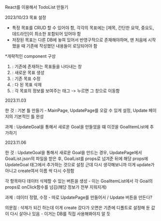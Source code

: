 React를 이용해서 TodoList 만들기

2023/10/23 목표 설정
- 특정 목표를 CRUD 할 수 있어야 함, 각각의 목표에는 [제목, 간단한 요약, 중요도, 데드라인]이 최소한 포함되어 있어야 함
- 저장된 목표는 다른 DB에 놓여 있어서 반영구적으로 존재해야하며, 맨 처음에 시작했을 때 기존에 작성했던 내용들이 로딩되어야 함

*개략적인 component 구상
1. <Show> : 기존에 존재하는 목표들을 나타내는 창
2. <CreateGoal> : 새로운 목표 생성
3. <UpdateGoal> : 기존 목표 수정
4. <DeleteGoal> : 다 된 목표 삭제
5. <Goal> : 각 목표의 정보를 보여주는 태그 -> 누르면 그 창으로 이동함


2023.11.03

한 것 : 기본 틀 만들기 - MainPage, UpdatePage를 오갈 수 있게 설정, Update 페이지의 기본적인 틀 완성

과제 : UpdateGoal을 통해서 새로운 Goal을 만들었을 떄 이것을 GoalItemList에 추가하기


2023.11.06

한 것 : 
UpdateGoal을 통해서 새로운 Goal을 만드는 경우, UpdatePage에서 GoalList.json의 파일을 받은 후,
GoalList를 props로 넘겨준 뒤에 해당 props에 UpdateGoal 태그에서 추가하는 것으로 설정
근데 다시 생각해보니까 이게 update가 아니고 create여서 이름 싹 다시 수정함

각 항목마다 데이터 삭제할 수 있는 버튼을 생성 - 이는 GoalItemList에서 각 Goal의 props로 onClick함수를 넘김(해당 정보가 전부 지워지게)

과제 : 데이터 정렬, 수정 - 따로 UpdatePage를 만들어서 / Update 버튼을 만든다?

의문점 : 삭제가 되긴 하는데 이게 create 갔다가 오면은 기존에 디폴트로 설정해 둔 값이 다시 살아나 있음 - 이거는 DB를 직접 사용해봐야지 알 듯